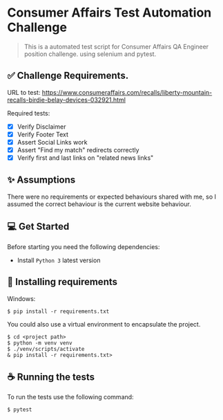 # Consumer Affairs Test Automation Challenge

> This is a automated test script for Consumer Affairs QA Engineer position challenge. 
> using selenium and pytest.

## ✅ Challenge Requirements.
URL to test: https://www.consumeraffairs.com/recalls/liberty-mountain-recalls-birdie-belay-devices-032921.html

Required tests:
- [x] Verify Disclaimer
- [x] Verify Footer Text
- [x] Assert Social Links work
- [x] Assert "Find my match" redirects correctly
- [x] Verify first and last links on "related news links"

## ✨ Assumptions

There were no requirements or expected behaviours shared with me, so I assumed the correct
behaviour is the current website behaviour.

## 💻 Get Started

Before starting you need the following dependencies:
* Install `Python 3` latest version 

## 🚀 Installing requirements

Windows:
```
$ pip install -r requirements.txt
```

You could also use a virtual environment to encapsulate the project.

```
$ cd <project path>
$ python -m venv venv
$ ./venv/scripts/activate
& pip install -r requirements.txt>
```

## ☕ Running the tests

To run the tests use the following command:

```
$ pytest
```
